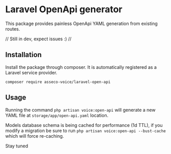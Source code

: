 # Laravel OpenApi generator

This package provides painless OpenApi YAML generation from existing routes. 

// Still in dev, expect issues :) //

## Installation

Install the package through composer. It is automatically registered
as a Laravel service provider.

``composer require asseco-voice/laravel-open-api``

## Usage

Running the command ``php artisan voice:open-api`` will generate a new YAML
file at ``storage/app/open-api.yaml`` location.

Models database schema is being cached for performance (1d TTL), 
if you modify a migration be sure to run ``php artisan voice:open-api --bust-cache``
which will force re-caching. 


Stay tuned 
